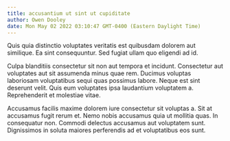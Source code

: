 ```yaml
---
title: accusantium ut sint ut cupiditate
author: Owen Dooley
date: Mon May 02 2022 03:10:47 GMT-0400 (Eastern Daylight Time)
---
```

Quis quia distinctio voluptates veritatis est quibusdam dolorem aut similique. Ea sint consequuntur. Sed fugiat ullam quo eligendi ad id.

 Culpa blanditiis consectetur sit non aut tempora et incidunt. Consectetur aut voluptates aut sit assumenda minus quae rem. Ducimus voluptas laboriosam voluptatibus sequi quas possimus labore. Neque est sint deserunt velit. Quis eum voluptates ipsa laudantium voluptatem a. Reprehenderit et molestiae vitae.

 Accusamus facilis maxime dolorem iure consectetur sit voluptas a. Sit at accusamus fugit rerum et. Nemo nobis accusamus quia ut mollitia quas. In consequatur non. Commodi delectus accusamus aut voluptatem sunt. Dignissimos in soluta maiores perferendis ad et voluptatibus eos sunt.